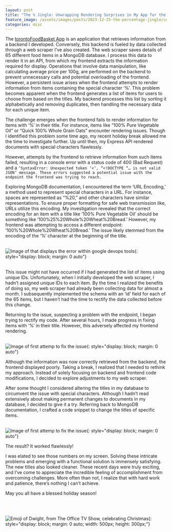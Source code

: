 ```yaml
---
layout: post
title: "The % Jingle: Unwrapping Rendering Surprises in My App for the Holidays"
feature_image: /assets/images/posts/2023-12-25-the-percentage-jingle/cover.png
categories: misc
---
```


The <a href="https://torontofoodbasket.com">torontoFoodBasket App</a> is an application that retrieves information from a backend I developed. Conversely, this backend is fueled by data collected through a web scraper I’ve also created. The web scraper saves details of 65 different food items in a MongoDB database. I process this data to render it in an API, from which my frontend extracts the information required for display. Operations that involve data manipulation, like calculating average price per 100g, are performed on the backend to prevent unnecessary calls and potential overloading of the frontend. However, a persistent issue arises when the frontend attempts to render information from items containing the special character ‘%’. This problem becomes apparent when the frontend generates a list of items for users to choose from based on the titles. My backend processes this list by sorting it alphabetically and removing duplicates, then handling the necessary data for each unique item.

The challenge emerges when the frontend fails to render information for items with ‘%’ in their title. For instance, items like “100% Pure Vegetable Oil” or “Quick 100% Whole Grain Oats” encounter rendering issues. Though I identified this problem some time ago, my recent holiday break allowed me the time to investigate further. Up until then, my Express API rendered documents with special characters flawlessly.

However, attempts by the frontend to retrieve information from such items failed, resulting in a console error with a status code of 400 (Bad Request) and a `‘SyntaxError: Unexpected token ‘<‘, “<!DOCTYPE “… is not valid JSON’ message. These errors suggested a potential issue with the endpoint the frontend was trying to reach.`

Exploring MongoDB documentation, I encountered the term ‘URL Encoding,’ a method used to represent special characters in a URL. For instance, spaces are represented as “%20,” and other characters have similar representations. To ensure proper formatting for safe web transmission like, URLs utilize this encoding. My investigation revealed that the correct encoding for an item with a title like ‘100% Pure Vegetable Oil’ should be something like ‘100%25%20Whole%20Wheat%20Bread.’ However, my frontend was attempting to access a different endpoint: ‘100%%20Whole%20Wheat%20Bread.’ The issue likely stemmed from the encoding of the ‘%’ character at the beginning of the title.
<br>
<br>  


<!-- ![Image of that displays the error within google devops tools](/assets/images/posts/2023-12-25-the-percentage-jingle/cover.png){: style="display: block; margin: 0 auto"} -->

![Image of that displays the error within google devops tools]({{site.url}}/myblog/assets/images/posts/2023-12-25-the-percentage-jingle/cover.png){: style="display: block; margin: 0 auto"}

<br>
This issue might not have occurred if I had generated the list of items using unique IDs. Unfortunately, when I initially developed the web scraper, I hadn’t assigned unique IDs to each item. By the time I realized the benefits of doing so, my web scraper had already been collecting data for almost a month. I subsequently implemented the schema with an ‘id’ field for each of the 65 items, but I haven’t had the time to rectify the data collected before this change.

Returning to the issue, suspecting a problem with the endpoint, I began trying to rectify my code. After several hours, I made progress in fixing items with ‘%’ in their title. However, this adversely affected my frontend rendering.
<br>
<br>

<!-- ![Image of first attemp to fix the issue](/assets/images/posts/2023-12-25-the-percentage-jingle/firstFix.png){: style="display: block; margin: 0 auto"} -->

![Image of first attemp to fix the issue]({{site.url}}/myblog/assets/images/posts/2023-12-25-the-percentage-jingle/firstFix.png){: style="display: block; margin: 0 auto"}


Although the information was now correctly retrieved from the backend, the frontend displayed poorly. Taking a break, I realized that I needed to rethink my approach. Instead of solely focusing on backend and frontend code modifications, I decided to explore adjustments to my web scraper.

After some thought I considered altering the titles in my database to circumvent the issue with special characters. Although I hadn’t read extensively about making permanent changes to documents in my database, I decided to give it a try. Referring back to MongoDB documentation, I crafted a code snippet to change the titles of specific items.
<br>
<br>

<!-- ![Image of first attemp to fix the issue](/assets/images/posts/2023-12-25-the-percentage-jingle/function.png){: style="display: block; margin: 0 auto"} -->

![Image of first attemp to fix the issue]({{site.url}}/myblog/assets/images/posts/2023-12-25-the-percentage-jingle/function.png){: style="display: block; margin: 0 auto"}

The result? It worked flawlessly!

I was elated to see those numbers on my screen. Solving these intricate problems and emerging with a functional solution is immensely satisfying. The new titles also looked cleaner. These recent days were truly exciting, and I’ve come to appreciate the incredible feeling of accomplishment from overcoming challenges. More often than not, I realize that with hard work and patience, there’s nothing I can’t achieve.

May you all have a blessed holiday season!

<br>
<br>

<!-- ![Emoji of Dwight, from The Office TV Show, celebrating Christmas](/assets/images/posts/2023-12-25-the-percentage-jingle/dwight-christmas.gif){: style="display: block; margin: 0 auto; width: 500px; height: 300px;"} -->


![Emoji of Dwight, from The Office TV Show, celebrating Christmas]({{site.url}}/assets/images/posts/2023-12-25-the-percentage-jingle/dwight-christmas.gif){: style="display: block; margin: 0 auto; width: 500px; height: 300px;"}



